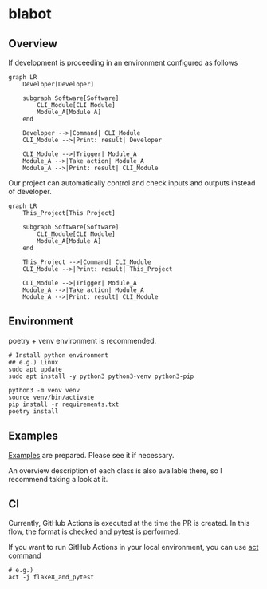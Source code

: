 # blabot

## Overview

If development is proceeding in an environment configured as follows

```mermaid
graph LR
    Developer[Developer]

    subgraph Software[Software]
        CLI_Module[CLI Module]
        Module_A[Module A]
    end

    Developer -->|Command| CLI_Module
    CLI_Module -->|Print: result| Developer

    CLI_Module -->|Trigger| Module_A
    Module_A -->|Take action| Module_A
    Module_A -->|Print: result| CLI_Module
```

Our project can automatically control and check inputs and outputs instead of developer.

```mermaid
graph LR
    This_Project[This Project]

    subgraph Software[Software]
        CLI_Module[CLI Module]
        Module_A[Module A]
    end

    This_Project -->|Command| CLI_Module
    CLI_Module -->|Print: result| This_Project

    CLI_Module -->|Trigger| Module_A
    Module_A -->|Take action| Module_A
    Module_A -->|Print: result| CLI_Module
```

## Environment

poetry + venv environment is recommended.

```shell
# Install python environment
## e.g.) Linux
sudo apt update
sudo apt install -y python3 python3-venv python3-pip

python3 -m venv venv
source venv/bin/activate
pip install -r requirements.txt
poetry install
```

## Examples

[Examples](./examples/README.md) are prepared. Please see it if necessary.

An overview description of each class is also available there, so I recommend taking a look at it.

## CI

Currently, GitHub Actions is executed at the time the PR is created.
In this flow, the format is checked and pytest is performed.

If you want to run GitHub Actions in your local environment, you can use [act command](https://github.com/nektos/act)

```shell
# e.g.)
act -j flake8_and_pytest
```
